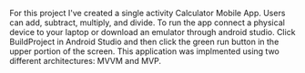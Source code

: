 For this project I've created a single activity Calculator Mobile App. Users can add, subtract, multiply, and divide. To run the app connect a physical device to your laptop or download
an emulator through android studio. Click BuildProject in Android Studio and then click the green run button in the upper portion of the screen. This application was implmented using two 
different architectures: MVVM and MVP. 
